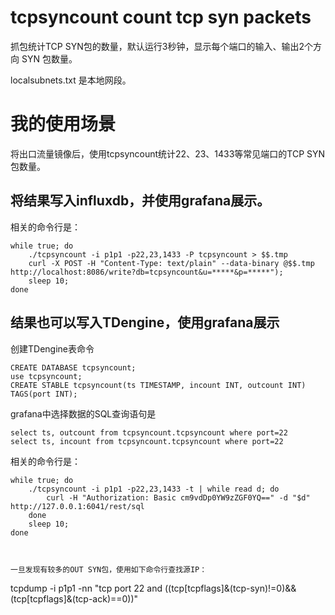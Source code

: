 # tcpsyncount count tcp syn packets

抓包统计TCP SYN包的数量，默认运行3秒钟，显示每个端口的输入、输出2个方向 SYN 包数量。

localsubnets.txt 是本地网段。


# 我的使用场景

将出口流量镜像后，使用tcpsyncount统计22、23、1433等常见端口的TCP SYN包数量。

## 将结果写入influxdb，并使用grafana展示。

相关的命令行是：
```
while true; do
	./tcpsyncount -i p1p1 -p22,23,1433 -P tcpsyncount > $$.tmp
	curl -X POST -H "Content-Type: text/plain" --data-binary @$$.tmp http://localhost:8086/write?db=tcpsyncount&u=*****&p=*****");
	sleep 10;
done
```

## 结果也可以写入TDengine，使用grafana展示

创建TDengine表命令
```
CREATE DATABASE tcpsyncount;
use tcpsyncount;
CREATE STABLE tcpsyncount(ts TIMESTAMP, incount INT, outcount INT) TAGS(port INT);
```
grafana中选择数据的SQL查询语句是
```
select ts, outcount from tcpsyncount.tcpsyncount where port=22
select ts, incount from tcpsyncount.tcpsyncount where port=22
```

相关的命令行是：
```
while true; do
	./tcpsyncount -i p1p1 -p22,23,1433 -t | while read d; do
		curl -H "Authorization: Basic cm9vdDp0YW9zZGF0YQ==" -d "$d" http://127.0.0.1:6041/rest/sql
	done
	sleep 10;
done



一旦发现有较多的OUT SYN包，使用如下命令行查找源IP：
```
tcpdump -i p1p1 -nn "tcp port 22 and ((tcp[tcpflags]&(tcp-syn)!=0)&&(tcp[tcpflags]&(tcp-ack)==0))"
```

